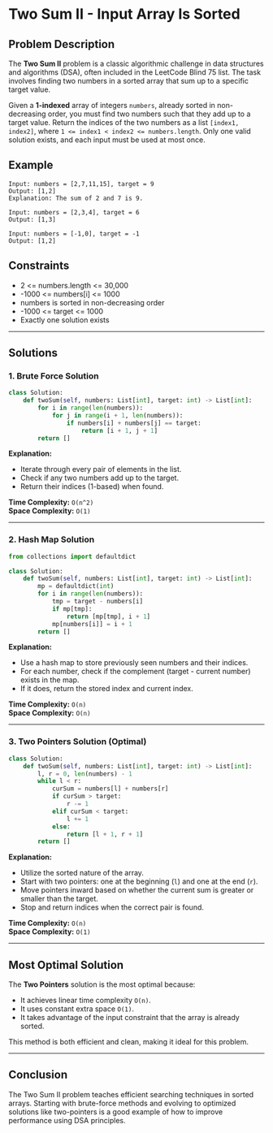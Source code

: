 # Two Sum II - Input Array Is Sorted

## Problem Description
The **Two Sum II** problem is a classic algorithmic challenge in data structures and algorithms (DSA), often included in the LeetCode Blind 75 list. The task involves finding two numbers in a sorted array that sum up to a specific target value.

Given a **1-indexed** array of integers `numbers`, already sorted in non-decreasing order, you must find two numbers such that they add up to a target value. Return the indices of the two numbers as a list `[index1, index2]`, where `1 <= index1 < index2 <= numbers.length`. Only one valid solution exists, and each input must be used at most once.

## Example
```
Input: numbers = [2,7,11,15], target = 9
Output: [1,2]
Explanation: The sum of 2 and 7 is 9.

Input: numbers = [2,3,4], target = 6
Output: [1,3]

Input: numbers = [-1,0], target = -1
Output: [1,2]
```

## Constraints
- 2 <= numbers.length <= 30,000
- -1000 <= numbers[i] <= 1000
- numbers is sorted in non-decreasing order
- -1000 <= target <= 1000
- Exactly one solution exists

---

## Solutions

### 1. Brute Force Solution
```python
class Solution:
    def twoSum(self, numbers: List[int], target: int) -> List[int]:
        for i in range(len(numbers)):
            for j in range(i + 1, len(numbers)):
                if numbers[i] + numbers[j] == target:
                    return [i + 1, j + 1]
        return []
```
**Explanation:**
- Iterate through every pair of elements in the list.
- Check if any two numbers add up to the target.
- Return their indices (1-based) when found.

**Time Complexity:** `O(n^2)`  
**Space Complexity:** `O(1)`

---

### 2. Hash Map Solution
```python
from collections import defaultdict

class Solution:
    def twoSum(self, numbers: List[int], target: int) -> List[int]:
        mp = defaultdict(int)
        for i in range(len(numbers)):
            tmp = target - numbers[i]
            if mp[tmp]:
                return [mp[tmp], i + 1]
            mp[numbers[i]] = i + 1
        return []
```
**Explanation:**
- Use a hash map to store previously seen numbers and their indices.
- For each number, check if the complement (target - current number) exists in the map.
- If it does, return the stored index and current index.

**Time Complexity:** `O(n)`  
**Space Complexity:** `O(n)`

---

### 3. Two Pointers Solution (Optimal)
```python
class Solution:
    def twoSum(self, numbers: List[int], target: int) -> List[int]:
        l, r = 0, len(numbers) - 1
        while l < r:
            curSum = numbers[l] + numbers[r]
            if curSum > target:
                r -= 1
            elif curSum < target:
                l += 1
            else:
                return [l + 1, r + 1]
        return []
```
**Explanation:**
- Utilize the sorted nature of the array.
- Start with two pointers: one at the beginning (`l`) and one at the end (`r`).
- Move pointers inward based on whether the current sum is greater or smaller than the target.
- Stop and return indices when the correct pair is found.

**Time Complexity:** `O(n)`  
**Space Complexity:** `O(1)`

---

## Most Optimal Solution
The **Two Pointers** solution is the most optimal because:
- It achieves linear time complexity `O(n)`.
- It uses constant extra space `O(1)`.
- It takes advantage of the input constraint that the array is already sorted.

This method is both efficient and clean, making it ideal for this problem.

---

## Conclusion
The Two Sum II problem teaches efficient searching techniques in sorted arrays. Starting with brute-force methods and evolving to optimized solutions like two-pointers is a good example of how to improve performance using DSA principles.